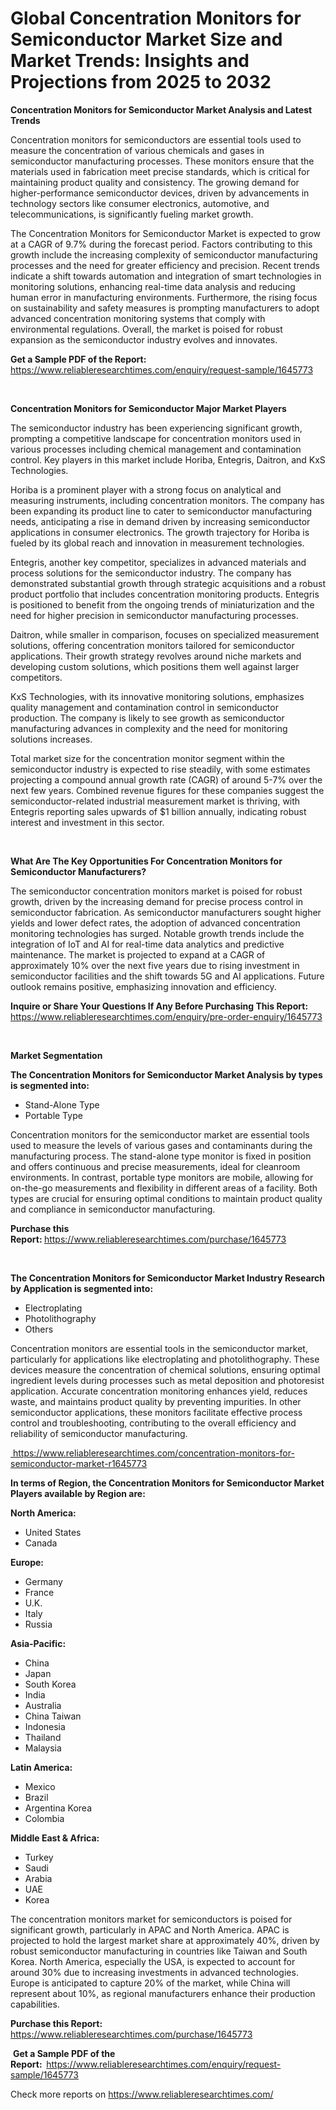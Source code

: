 <p><h1>Global Concentration Monitors for Semiconductor Market Size and Market Trends: Insights and Projections from 2025 to 2032</h1></p><p><strong>Concentration Monitors for Semiconductor Market Analysis and Latest Trends</strong></p>
<p><p>Concentration monitors for semiconductors are essential tools used to measure the concentration of various chemicals and gases in semiconductor manufacturing processes. These monitors ensure that the materials used in fabrication meet precise standards, which is critical for maintaining product quality and consistency. The growing demand for higher-performance semiconductor devices, driven by advancements in technology sectors like consumer electronics, automotive, and telecommunications, is significantly fueling market growth.</p><p>The Concentration Monitors for Semiconductor Market is expected to grow at a CAGR of 9.7% during the forecast period. Factors contributing to this growth include the increasing complexity of semiconductor manufacturing processes and the need for greater efficiency and precision. Recent trends indicate a shift towards automation and integration of smart technologies in monitoring solutions, enhancing real-time data analysis and reducing human error in manufacturing environments. Furthermore, the rising focus on sustainability and safety measures is prompting manufacturers to adopt advanced concentration monitoring systems that comply with environmental regulations. Overall, the market is poised for robust expansion as the semiconductor industry evolves and innovates.</p></p>
<p><strong>Get a Sample PDF of the Report:&nbsp;</strong> <a href="https://www.reliableresearchtimes.com/enquiry/request-sample/1645773?utm_campaign=3187&utm_medium=2&utm_source=Github&utm_content=ia&utm_term=29032025&utm_id=concentration-monitors-for-semiconductor">https://www.reliableresearchtimes.com/enquiry/request-sample/1645773</a></p>
<p>&nbsp;</p>
<p><strong>Concentration Monitors for Semiconductor Major Market Players</strong></p>
<p><p>The semiconductor industry has been experiencing significant growth, prompting a competitive landscape for concentration monitors used in various processes including chemical management and contamination control. Key players in this market include Horiba, Entegris, Daitron, and KxS Technologies.</p><p>Horiba is a prominent player with a strong focus on analytical and measuring instruments, including concentration monitors. The company has been expanding its product line to cater to semiconductor manufacturing needs, anticipating a rise in demand driven by increasing semiconductor applications in consumer electronics. The growth trajectory for Horiba is fueled by its global reach and innovation in measurement technologies.</p><p>Entegris, another key competitor, specializes in advanced materials and process solutions for the semiconductor industry. The company has demonstrated substantial growth through strategic acquisitions and a robust product portfolio that includes concentration monitoring products. Entegris is positioned to benefit from the ongoing trends of miniaturization and the need for higher precision in semiconductor manufacturing processes.</p><p>Daitron, while smaller in comparison, focuses on specialized measurement solutions, offering concentration monitors tailored for semiconductor applications. Their growth strategy revolves around niche markets and developing custom solutions, which positions them well against larger competitors.</p><p>KxS Technologies, with its innovative monitoring solutions, emphasizes quality management and contamination control in semiconductor production. The company is likely to see growth as semiconductor manufacturing advances in complexity and the need for monitoring solutions increases.</p><p>Total market size for the concentration monitor segment within the semiconductor industry is expected to rise steadily, with some estimates projecting a compound annual growth rate (CAGR) of around 5-7% over the next few years. Combined revenue figures for these companies suggest the semiconductor-related industrial measurement market is thriving, with Entegris reporting sales upwards of $1 billion annually, indicating robust interest and investment in this sector.</p></p>
<p>&nbsp;</p>
<p><strong>What Are The Key Opportunities For Concentration Monitors for Semiconductor Manufacturers?</strong></p>
<p><p>The semiconductor concentration monitors market is poised for robust growth, driven by the increasing demand for precise process control in semiconductor fabrication. As semiconductor manufacturers sought higher yields and lower defect rates, the adoption of advanced concentration monitoring technologies has surged. Notable growth trends include the integration of IoT and AI for real-time data analytics and predictive maintenance. The market is projected to expand at a CAGR of approximately 10% over the next five years due to rising investment in semiconductor facilities and the shift towards 5G and AI applications. Future outlook remains positive, emphasizing innovation and efficiency.</p></p>
<p><strong>Inquire or Share Your Questions If Any Before Purchasing This Report:</strong> <a href="https://www.reliableresearchtimes.com/enquiry/pre-order-enquiry/1645773?utm_campaign=3187&utm_medium=2&utm_source=Github&utm_content=ia&utm_term=29032025&utm_id=concentration-monitors-for-semiconductor">https://www.reliableresearchtimes.com/enquiry/pre-order-enquiry/1645773</a></p>
<p>&nbsp;</p>
<p><strong>Market Segmentation</strong></p>
<p><strong>The Concentration Monitors for Semiconductor Market Analysis by types is segmented into:</strong></p>
<p><ul><li>Stand-Alone Type</li><li>Portable Type</li></ul></p>
<p><p>Concentration monitors for the semiconductor market are essential tools used to measure the levels of various gases and contaminants during the manufacturing process. The stand-alone type monitor is fixed in position and offers continuous and precise measurements, ideal for cleanroom environments. In contrast, portable type monitors are mobile, allowing for on-the-go measurements and flexibility in different areas of a facility. Both types are crucial for ensuring optimal conditions to maintain product quality and compliance in semiconductor manufacturing.</p></p>
<p><strong>Purchase this Report:&nbsp;</strong><a href="https://www.reliableresearchtimes.com/purchase/1645773?utm_campaign=3187&utm_medium=2&utm_source=Github&utm_content=ia&utm_term=29032025&utm_id=concentration-monitors-for-semiconductor">https://www.reliableresearchtimes.com/purchase/1645773</a></p>
<p>&nbsp;</p>
<p><strong>The Concentration Monitors for Semiconductor Market Industry Research by Application is segmented into:</strong></p>
<p><ul><li>Electroplating</li><li>Photolithography</li><li>Others</li></ul></p>
<p><p>Concentration monitors are essential tools in the semiconductor market, particularly for applications like electroplating and photolithography. These devices measure the concentration of chemical solutions, ensuring optimal ingredient levels during processes such as metal deposition and photoresist application. Accurate concentration monitoring enhances yield, reduces waste, and maintains product quality by preventing impurities. In other semiconductor applications, these monitors facilitate effective process control and troubleshooting, contributing to the overall efficiency and reliability of semiconductor manufacturing.</p></p>
<p><a href="https://www.reliableresearchtimes.com/concentration-monitors-for-semiconductor-market-r1645773?utm_campaign=3187&utm_medium=2&utm_source=Github&utm_content=ia&utm_term=29032025&utm_id=concentration-monitors-for-semiconductor">&nbsp;https://www.reliableresearchtimes.com/concentration-monitors-for-semiconductor-market-r1645773</a></p>
<p><strong>In terms of Region, the Concentration Monitors for Semiconductor Market Players available by Region are:</strong></p>
<p>
    <p> <strong> North America: </strong>
        <ul>
            <li>United States</li>
            <li>Canada</li>
        </ul>
        </p> 
    <p> <strong> Europe: </strong>
        <ul>
            <li>Germany</li>
            <li>France</li>
            <li>U.K.</li>
            <li>Italy</li>
            <li>Russia</li>
        </ul>
        </p> 
    <p> <strong> Asia-Pacific: </strong>
        <ul>
            <li>China</li>
            <li>Japan</li>
            <li>South Korea</li>
            <li>India</li>
            <li>Australia</li>
            <li>China Taiwan</li>
            <li>Indonesia</li>
            <li>Thailand</li>
            <li>Malaysia</li>
        </ul>
        </p> 
    <p> <strong> Latin America: </strong>
        <ul>
            <li>Mexico</li>
            <li>Brazil</li>
            <li>Argentina Korea</li>
            <li>Colombia</li>
        </ul>
        </p> 
    <p> <strong> Middle East & Africa: </strong>
        <ul>
            <li>Turkey</li>
            <li>Saudi</li>
            <li>Arabia</li>
            <li>UAE</li>
            <li>Korea</li>
        </ul>
    </p>
    </p>
<p><p>The concentration monitors market for semiconductors is poised for significant growth, particularly in APAC and North America. APAC is projected to hold the largest market share at approximately 40%, driven by robust semiconductor manufacturing in countries like Taiwan and South Korea. North America, especially the USA, is expected to account for around 30% due to increasing investments in advanced technologies. Europe is anticipated to capture 20% of the market, while China will represent about 10%, as regional manufacturers enhance their production capabilities.</p></p>
<p><strong>Purchase this Report: </strong><a href="https://www.reliableresearchtimes.com/purchase/1645773?utm_campaign=3187&utm_medium=2&utm_source=Github&utm_content=ia&utm_term=29032025&utm_id=concentration-monitors-for-semiconductor">https://www.reliableresearchtimes.com/purchase/1645773</a></p>
<p>&nbsp;<strong>Get a Sample PDF of the Report:&nbsp;&nbsp;</strong><a href="https://www.reliableresearchtimes.com/enquiry/request-sample/1645773?utm_campaign=3187&utm_medium=2&utm_source=Github&utm_content=ia&utm_term=29032025&utm_id=concentration-monitors-for-semiconductor">https://www.reliableresearchtimes.com/enquiry/request-sample/1645773</a></p>
<p><strong></strong></p>
<p>Check more reports on <a href="https://www.reliableresearchtimes.com/?utm_campaign=3187&utm_medium=2&utm_source=Github&utm_content=ia&utm_term=29032025&utm_id=concentration-monitors-for-semiconductor">https://www.reliableresearchtimes.com/</a></p>